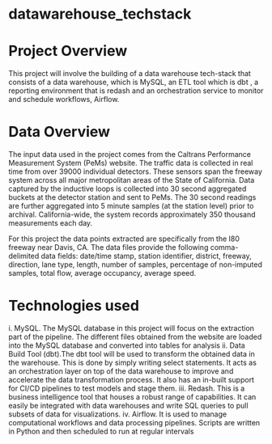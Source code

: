 # datawarehouse_techstack

# Project Overview
This project will involve the building of a data warehouse tech-stack that consists of a data warehouse, which is MySQL, an ETL tool which is dbt , a reporting environment that is redash and an orchestration service to monitor and schedule workflows, Airflow.

# Data Overview
The input data used in the project comes from the Caltrans Performance Measurement System (PeMs) website. The traffic data is collected in real time from over 39000 individual detectors. These sensors span the freeway system across all major metropolitan areas of the State of California. Data captured by the inductive loops is collected into 30 second aggregated buckets at the detector station and sent to PeMs. The 30 second readings are further aggregated into 5 minute samples (at the station level) prior to archival. California-wide, the system records approximately 350 thousand measurements each day. 

For this project the data points extracted are specifically from the I80 freeway near Davis, CA. The data files provide the following comma-delimited data fields: date/time stamp, station identifier, district, freeway, direction, lane type, length, number of samples, percentage of non-imputed samples, total flow, average occupancy, average speed. 

# Technologies used 
i.	MySQL. The MySQL database in this project will focus on the extraction part of the pipeline. The different files obtained from the website are loaded into the MySQL database and converted into tables for analysis
ii.	Data Build Tool (dbt).The dbt tool will be used to transform the obtained data in the warehouse. This is done by simply writing select statements. It acts as an orchestration layer on top of the data warehouse to improve and accelerate the data transformation process. It also has an in-built support for CI/CD pipelines to test models and stage them.
iii.	Redash. This is a business intelligence tool that houses a robust range of capabilities. It can easily be integrated with data warehouses and write SQL queries to pull subsets of data for visualizations.
iv.	Airflow. It is used to manage computational workflows and data processing pipelines. Scripts are written in Python and then scheduled to run at  regular intervals